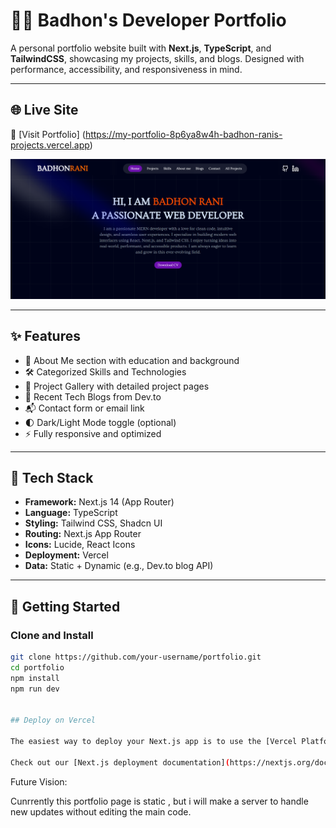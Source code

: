 # 🧑‍💻 Badhon's Developer Portfolio

A personal portfolio website built with **Next.js**, **TypeScript**, and **TailwindCSS**, showcasing my projects, skills, and blogs. Designed with performance, accessibility, and responsiveness in mind.

---

## 🌐 Live Site

🔗 [Visit Portfolio] (https://my-portfolio-8p6ya8w4h-badhon-ranis-projects.vercel.app)


![image](https://github.com/Badhon40/My-Portfolio-repo/blob/64425ae33f329819a60e0e952054410cb8b5feb6/Screenshot%202025-05-10%20012639.png)


---

## ✨ Features

- 📌 About Me section with education and background
- 🛠️ Categorized Skills and Technologies
- 💼 Project Gallery with detailed project pages
- 📖 Recent Tech Blogs from Dev.to
- 📬 Contact form or email link
- 🌓 Dark/Light Mode toggle (optional)
- ⚡ Fully responsive and optimized

---

## 🧰 Tech Stack

- **Framework:** Next.js 14 (App Router)
- **Language:** TypeScript
- **Styling:** Tailwind CSS, Shadcn UI
- **Routing:** Next.js App Router
- **Icons:** Lucide, React Icons
- **Deployment:** Vercel
- **Data:** Static + Dynamic (e.g., Dev.to blog API)

---

## 🚀 Getting Started

### Clone and Install

```bash
git clone https://github.com/your-username/portfolio.git
cd portfolio
npm install
npm run dev


## Deploy on Vercel

The easiest way to deploy your Next.js app is to use the [Vercel Platform](https://vercel.com/new?utm_medium=default-template&filter=next.js&utm_source=create-next-app&utm_campaign=create-next-app-readme) from the creators of Next.js.

Check out our [Next.js deployment documentation](https://nextjs.org/docs/app/building-your-application/deploying) for more details.


```
Future Vision:

Cunrrently this portfolio page is static , but i will make a server to handle new updates without editing the main code.
